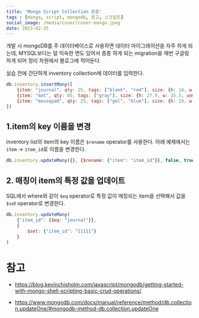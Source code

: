 ```yaml
---
title: 'Mongo Script Collection 모음'
tags : [mongo, script, mongodb, 몽고, 스크립트]
social_image: /media/cover/cover-mongo.jpeg
date: 2023-02-25
---
```


개발 시 mongoDB를 주 데이터베이스로 사용하면 데이터 마이그레이션을 자주 하게 되는데, MYSQL보다는 덜 익숙한 면도 있어서 종종 하게 되는 migration을 매번 구글링하게 되어 정리 차원에서 블로그에 적어둔다. 

실습 전에 간단하게 inventory collection에 데이터를 입력한다. 

```javascript
db.inventory.insertMany([
    {item: "journal", qty: 25, tags: ["blank", "red"], size: {h: 14, w: 21, uom: "cm"}},
    {item: "mat", qty: 85, tags: ["gray"], size: {h: 27.9, w: 35.5, uom: "cm"}},
    {item: "mousepad", qty: 25, tags: ["gel", "blue"], size: {h: 19, w: 22.85, uom: "cm"}}
])
```



## 1.item의 key 이름을 변경

inventory list의 item의 key 이름은 `$rename` operator를 사용한다. 아래 예제에서는 `item` -> `item_id`로 이름을 변경한다. 

```javascript
db.inventory.updateMany({}, {$rename: {"item": "item_id"}}, false, true)
```



## 2. 매칭이 item의 특정 값을 업데이트

SQL에서 where와 같이 `$eq` operator로 특정 값이 매칭되는 item을 선택해서 값을 `$se`t operator로 변경한다. 

```javascript
db.inventory.updateMany(
    {"item_id": {$eq: "journal"}},
    {
        $set: {"item_id": "11111"}
    }
)
```

# 참고

- https://blog.kevinchisholm.com/javascript/mongodb/getting-started-with-mongo-shell-scripting-basic-crud-operations/

- https://www.mongodb.com/docs/manual/reference/method/db.collection.updateOne/#mongodb-method-db.collection.updateOne

  

  
